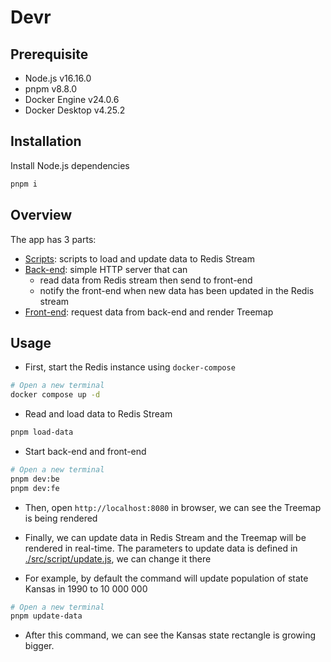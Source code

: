 # Devr

## Prerequisite
- Node.js v16.16.0
- pnpm v8.8.0
- Docker Engine v24.0.6
- Docker Desktop v4.25.2

## Installation
Install Node.js dependencies
```bash
pnpm i
```

## Overview
The app has 3 parts:
- [Scripts](./src/script): scripts to load and update data to Redis Stream
- [Back-end](./src/be): simple HTTP server that can
    - read data from Redis stream then send to front-end
    - notify the front-end when new data has been updated in the Redis stream
- [Front-end](./src/fe): request data from back-end and render Treemap

## Usage
- First, start the Redis instance using `docker-compose`
```bash
# Open a new terminal
docker compose up -d
```

- Read and load data to Redis Stream
```bash
pnpm load-data
```

- Start back-end and front-end
```bash
# Open a new terminal
pnpm dev:be
pnpm dev:fe
```
- Then, open `http://localhost:8080` in browser, we can see the Treemap is being rendered

- Finally, we can update data in Redis Stream and the Treemap will be rendered in real-time. The parameters to update data is defined in [./src/script/update.js](./src/script/update.js), we can change it there
- For example, by default the command will update population of state Kansas in 1990 to 10 000 000
```bash
# Open a new terminal
pnpm update-data
```
- After this command, we can see the Kansas state rectangle is growing bigger.
